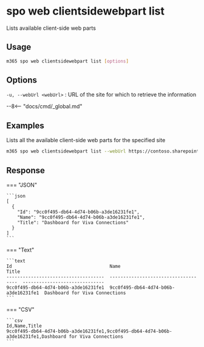 # spo web clientsidewebpart list

Lists available client-side web parts

## Usage

```sh
m365 spo web clientsidewebpart list [options]
```

## Options

`-u, --webUrl <webUrl>`
: URL of the site for which to retrieve the information

--8<-- "docs/cmd/_global.md"

## Examples

Lists all the available client-side web parts for the specified site

```sh
m365 spo web clientsidewebpart list --webUrl https://contoso.sharepoint.com
```

## Response

=== "JSON"

    ```json
    [ 
      {
        "Id": "9cc0f495-db64-4d74-b06b-a3de16231fe1",
        "Name": "9cc0f495-db64-4d74-b06b-a3de16231fe1",
        "Title": "Dashboard for Viva Connections"
      }
    ]
    ```

=== "Text"

    ```text
    Id                                    Name                                  Title
    ------------------------------------  ------------------------------------  ------------------------------
    9cc0f495-db64-4d74-b06b-a3de16231fe1  9cc0f495-db64-4d74-b06b-a3de16231fe1  Dashboard for Viva Connections
    ```

=== "CSV"

    ```csv
    Id,Name,Title
    9cc0f495-db64-4d74-b06b-a3de16231fe1,9cc0f495-db64-4d74-b06b-a3de16231fe1,Dashboard for Viva Connections
    ```
